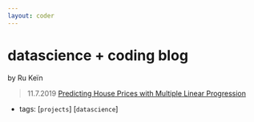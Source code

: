 ```yaml
---
layout: coder
---
```


# datascience + coding blog
by Ru Keïn

> 11.7.2019
[Predicting House Prices with Multiple Linear Progression](/_posts/2019-11-06-predicting-home-values-with-multiple-linear-regression.markdown)

* tags: [`projects`]  [`datascience`]
